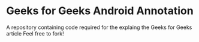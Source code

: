 # Geeks for Geeks Android Annotation
 A repository containing code required for the explaing the Geeks for Geeks article
Feel free to fork!
